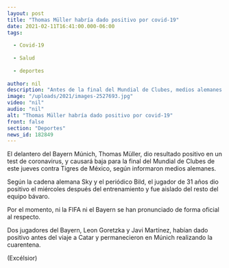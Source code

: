 ```yaml
---
layout: post
title: "Thomas Müller habría dado positivo por covid-19"
date: 2021-02-11T16:41:00.000-06:00
tags:
  
  - Covid-19
  
  - Salud
  
  - deportes
  
author: nil
description: "Antes de la final del Mundial de Clubes, medios alemanes reportan el caso del delantero del Bayern Múnich"
image: "/uploads/2021/images-2527693.jpg"
video: "nil"
audio: "nil"
alt: "Thomas Müller habría dado positivo por covid-19"
front: false
section: "Deportes"
news_id: 182849
---
```


El delantero del Bayern Múnich, Thomas Müller, dio resultado positivo en un test de coronavirus, y causará baja para la final del Mundial de Clubes de este jueves contra Tigres de México, según informaron medios alemanes.

Según la cadena alemana Sky y el periódico Bild, el jugador de 31 años dio positivo el miércoles después del entrenamiento y fue aislado del resto del equipo bávaro.

Por el momento, ni la FIFA ni el Bayern se han pronunciado de forma oficial al respecto.

Dos jugadores del Bayern, Leon Goretzka y Javi Martínez, habían dado positivo antes del viaje a Catar y permanecieron en Múnich realizando la cuarentena.

(Excélsior)